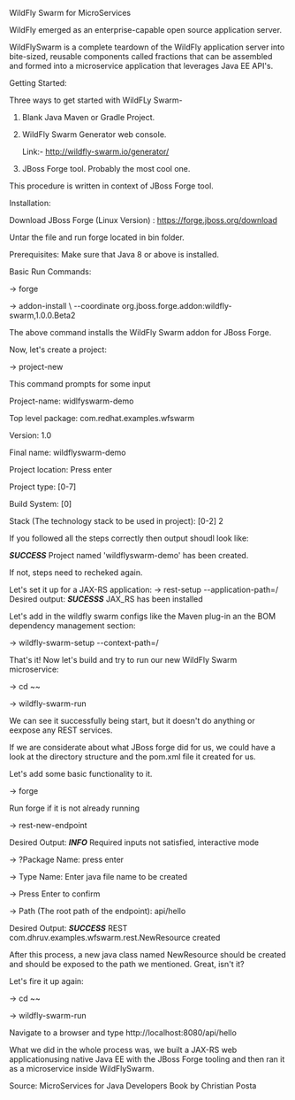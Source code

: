 WildFly Swarm for MicroServices

WildFly emerged as an enterprise-capable open source application server.

WildFlySwarm is a complete teardown of the WildFly application server into bite-sized, reusable components called fractions that can be assembled and formed into a microservice application that leverages Java EE API's.

Getting Started: 

Three ways to get started with WildFLy Swarm-

1) Blank Java Maven or Gradle Project.

2) WildFly Swarm Generator web console.

   Link:- http://wildfly-swarm.io/generator/
3) JBoss Forge tool.
   Probably the most cool one.

This procedure is written in context of JBoss Forge tool.

Installation:

Download JBoss Forge (Linux Version) : https://forge.jboss.org/download

Untar the file and run forge located in bin folder.

Prerequisites: Make sure that Java 8 or above is installed.

Basic Run Commands:

-> forge

-> addon-install \ 
   --coordinate org.jboss.forge.addon:wildfly-swarm,1.0.0.Beta2
   
The above command installs the WildFly Swarm addon for JBoss Forge.

Now, let's create a project:

-> project-new

This command prompts for some input

   Project-name: widlfyswarm-demo
   
   Top level package: com.redhat.examples.wfswarm
   
   Version: 1.0
   
   Final name: wildflyswarm-demo
   
   Project location: Press enter
   
   Project type: [0-7]
   
   Build System: [0]
   
   Stack (The technology stack to be used in project): [0-2] 2

If you followed all the steps correctly then output shoudl look like:

   ***SUCCESS*** Project named 'wildflyswarm-demo' has been created.
   
If not, steps need to recheked again.

Let's set it up for a JAX-RS application:
-> rest-setup --application-path=/
Desired output:
    ***SUCESSS*** JAX_RS has been installed

Let's add in the wildfly swarm configs like the Maven plug-in an the BOM dependency management section:

-> wildfly-swarm-setup --context-path=/

That's it! Now let's build and try to run our new WildFly Swarm microservice:

-> cd ~~

-> wildfly-swarm-run

We can see it successfully being start, but it doesn't do anything or eexpose any REST services.

If we are considerate about what JBoss forge did for us, we could have a look at the directory structure and the pom.xml file it created for us.

Let's add some basic functionality to it.

-> forge

Run forge if it is not already running

-> rest-new-endpoint

Desired Output: 
***INFO*** Required inputs not satisfied, interactive mode

-> ?Package Name: press enter

-> Type Name: Enter java file name to be created

-> Press Enter to confirm

-> Path (The root path of the endpoint): api/hello

Desired Output: 
***SUCCESS*** REST com.dhruv.examples.wfswarm.rest.NewResource created

After this process, a new java class named NewResource should be created and should be exposed to the path we mentioned.
Great, isn't it?

Let's fire it up again:

-> cd ~~

-> wildfly-swarm-run

Navigate to a browser and type http://localhost:8080/api/hello

What we did in the whole process was, we built a JAX-RS web applicationusing native Java EE with the JBoss Forge tooling and then ran it as a microservice inside WildFlySwarm.

Source: MicroServices for Java Developers Book by Christian Posta
